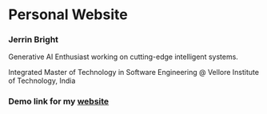 # Personal Website
<h3> Jerrin Bright</h3>
<p> Generative AI Enthusiast working on cutting-edge intelligent systems.</p>
<p> Integrated Master of Technology in Software Engineering @ Vellore Institute of Technology, India</p> 
<h3> Demo link for my <a href="https://darrinbright.github.io/">website</a></h3>
